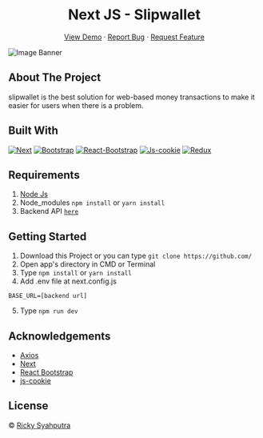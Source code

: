 <h1 align='center'>Next JS - Slipwallet</h1>
  <p align="center">
   <a href="slipwalletfrontend-lcuua6qri-slipwallet.vercel.app">View Demo</a>
    ·
    <a href="https://github.com/rickyganteng/slipwallet---frontend/issues">Report Bug</a>
    ·
    <a href="https://github.com/rickyganteng/slipwallet---frontend/pulls">Request Feature</a>
  </p>

![Image Banner](/public/.jpg)

## About The Project

slipwallet is the best solution for web-based money transactions to make it easier for users when there is a problem.

## Built With

[![Next](https://img.shields.io/badge/next-10.2.3-blue)](https://github.com/vercel/next.js/)
[![Bootstrap](https://img.shields.io/badge/Bootstrap-v4.6.x-blue)](https://github.com/react-bootstrap/react-bootstrap)
[![React-Bootstrap](https://img.shields.io/badge/React%20Bootstrap-v1.6.1-brightgreen)](https://github.com/react-bootstrap/react-bootstrap)
[![Js-cookie](https://img.shields.io/badge/js--cookie-v2.2.1-yellow)](https://github.com/js-cookie/js-cookie)
[![Redux](https://img.shields.io/badge/redux-v4.1.0-yellowgreen)](https://redux.js.org/)

## Requirements

1. <a href="https://nodejs.org/en/download/">Node Js</a>
2. Node_modules `npm install` or `yarn install`
3. Backend API [`here`](https://github.com)

## Getting Started

1. Download this Project or you can type `git clone https://github.com/`
2. Open app's directory in CMD or Terminal
3. Type `npm install` or `yarn install`
4. Add .env file at next.config.js

```
BASE_URL=[backend url]
```

5. Type `npm run dev`

## Acknowledgements

- [Axios](https://www.npmjs.com/package/axios)
- [Next](https://nextjs.org/)
- [React Bootstrap](https://react-bootstrap.github.io/)
- [js-cookie](https://github.com/js-cookie/js-cookie)

## License

© [Ricky Syahputra](https://github.com/rickyganteng)
